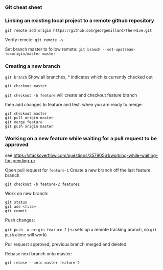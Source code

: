 ### Git cheat sheet

### Linking an existing local project to a remote github repository

`git remote add origin https://github.com/georgemillard/The-Hive.git`

Verify remote:
`git remote -v`

Set branch master to follow remote:
`git branch --set-upstream-to=origin/master master`

### Creating a new branch

`git branch`
Show all branches, * indicates which is currently checked out

`git checkout master`

`git checkout -b feature`
will create and checkout feature branch

then add changes to feature and test. when you are ready to merge:

```
git checkout master
git pull origin master
git merge feature
git push origin master
```

### Working on a new feature while waiting for a pull request to be approved
see https://stackoverflow.com/questions/35790561/working-while-waiting-for-pending-pr

Open pull request for `feature-1`
Create a new branch off the last feature branch:

`git checkout -b feature-2 feature1`

Work on new branch:

```
git status
git add <file>
git commit
```

Push changes:

`git push -u origin feature-2`
(-u sets up a remote tracking branch, so `git push` alone will work)

Pull request approved, previous branch merged and deleted

Rebase next branch onto master:

`git rebase --onto master feature-2`

